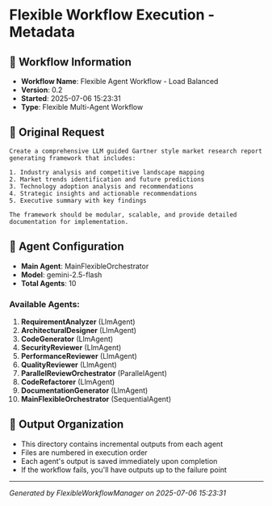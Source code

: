 # Flexible Workflow Execution - Metadata

## 🚀 Workflow Information
- **Workflow Name**: Flexible Agent Workflow - Load Balanced
- **Version**: 0.2
- **Started**: 2025-07-06 15:23:31
- **Type**: Flexible Multi-Agent Workflow

## 📝 Original Request
```
Create a comprehensive LLM guided Gartner style market research report generating framework that includes:

1. Industry analysis and competitive landscape mapping
2. Market trends identification and future predictions  
3. Technology adoption analysis and recommendations
4. Strategic insights and actionable recommendations
5. Executive summary with key findings

The framework should be modular, scalable, and provide detailed documentation for implementation.
```

## 🤖 Agent Configuration
- **Main Agent**: MainFlexibleOrchestrator
- **Model**: gemini-2.5-flash
- **Total Agents**: 10

### Available Agents:
1. **RequirementAnalyzer** (LlmAgent)
2. **ArchitecturalDesigner** (LlmAgent)
3. **CodeGenerator** (LlmAgent)
4. **SecurityReviewer** (LlmAgent)
5. **PerformanceReviewer** (LlmAgent)
6. **QualityReviewer** (LlmAgent)
7. **ParallelReviewOrchestrator** (ParallelAgent)
8. **CodeRefactorer** (LlmAgent)
9. **DocumentationGenerator** (LlmAgent)
10. **MainFlexibleOrchestrator** (SequentialAgent)

## 📁 Output Organization
- This directory contains incremental outputs from each agent
- Files are numbered in execution order
- Each agent's output is saved immediately upon completion
- If the workflow fails, you'll have outputs up to the failure point

---
*Generated by FlexibleWorkflowManager on 2025-07-06 15:23:31*
